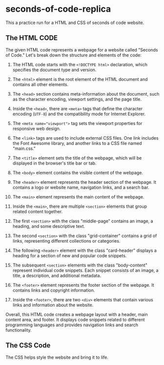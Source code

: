 # seconds-of-code-replica

This a practice run for a HTML and CSS of seconds of code website.

## The HTML CODE

The given HTML code represents a webpage for a website called "Seconds of Code." Let's break down the structure and elements of the code:

1. The HTML code starts with the `<!DOCTYPE html>` declaration, which specifies the document type and version.

2. The `<html>` element is the root element of the HTML document and contains all other elements.

3. The `<head>` section contains meta-information about the document, such as the character encoding, viewport settings, and the page title.

4. Inside the `<head>`, there are `<meta>` tags that define the character encoding (`UTF-8`) and the compatibility mode for Internet Explorer.

5. The `<meta name="viewport">` tag sets the viewport properties for responsive web design.

6. The `<link>` tags are used to include external CSS files. One link includes the Font Awesome library, and another links to a CSS file named "main.css."

7. The `<title>` element sets the title of the webpage, which will be displayed in the browser's title bar or tab.

8. The `<body>` element contains the visible content of the webpage.

9. The `<header>` element represents the header section of the webpage. It contains a logo or website name, navigation links, and a search bar.

10. The `<main>` element represents the main content of the webpage.

11. Inside the `<main>`, there are multiple `<section>` elements that group related content together.

12. The first `<section>` with the class "middle-page" contains an image, a heading, and some descriptive text.

13. The second `<section>` with the class "grid-container" contains a grid of links, representing different collections or categories.

14. The following `<header>` element with the class "card-header" displays a heading for a section of new and popular code snippets.

15. The subsequent `<section>` elements with the class "body-content" represent individual code snippets. Each snippet consists of an image, a title, a description, and additional metadata.

16. The `<footer>` element represents the footer section of the webpage. It contains links and copyright information.

17. Inside the `<footer>`, there are two `<div>` elements that contain various links and information about the website.

Overall, this HTML code creates a webpage layout with a header, main content area, and footer. It displays code snippets related to different programming languages and provides navigation links and search functionality.

## The CSS Code

The CSS helps style the website and bring it to life.

